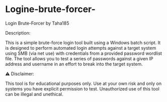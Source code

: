 # Logine-brute-forcer-
Login Brute-Forcer by Taha185

Description:

This is a simple brute-force login tool built using a Windows batch script. It is designed to perform automated login attempts against a target system using SMB (via net use) with credentials from a provided password wordlist file. The tool allows you to test a series of passwords against a given IP address and username in an effort to break into the target system.


⚠️ Disclaimer:

This tool is for educational purposes only. Use at your own risk and only on systems you have explicit permission to test. Unauthorized use of this tool can be illegal and unethical.


